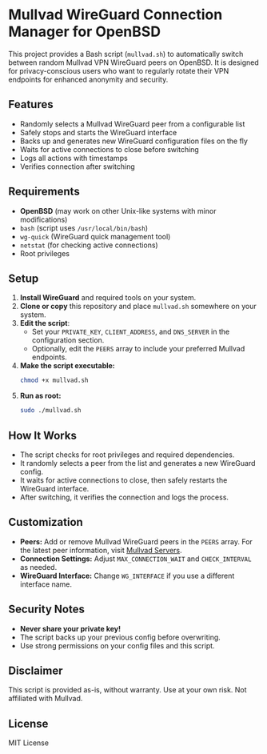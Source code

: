 # Mullvad WireGuard Connection Manager for OpenBSD

This project provides a Bash script (`mullvad.sh`) to automatically switch between random Mullvad VPN WireGuard peers on OpenBSD. It is designed for privacy-conscious users who want to regularly rotate their VPN endpoints for enhanced anonymity and security.

## Features

- Randomly selects a Mullvad WireGuard peer from a configurable list
- Safely stops and starts the WireGuard interface
- Backs up and generates new WireGuard configuration files on the fly
- Waits for active connections to close before switching
- Logs all actions with timestamps
- Verifies connection after switching

## Requirements

- **OpenBSD** (may work on other Unix-like systems with minor modifications)
- `bash` (script uses `/usr/local/bin/bash`)
- `wg-quick` (WireGuard quick management tool)
- `netstat` (for checking active connections)
- Root privileges

## Setup

1. **Install WireGuard** and required tools on your system.
2. **Clone or copy** this repository and place `mullvad.sh` somewhere on your system.
3. **Edit the script**:
   - Set your `PRIVATE_KEY`, `CLIENT_ADDRESS`, and `DNS_SERVER` in the configuration section.
   - Optionally, edit the `PEERS` array to include your preferred Mullvad endpoints.
4. **Make the script executable:**
   ```sh
   chmod +x mullvad.sh
   ```
5. **Run as root:**
   ```sh
   sudo ./mullvad.sh
   ```

## How It Works

- The script checks for root privileges and required dependencies.
- It randomly selects a peer from the list and generates a new WireGuard config.
- It waits for active connections to close, then safely restarts the WireGuard interface.
- After switching, it verifies the connection and logs the process.

## Customization

- **Peers:** Add or remove Mullvad WireGuard peers in the `PEERS` array. For the latest peer information, visit [Mullvad Servers](https://mullvad.net/en/servers).
- **Connection Settings:** Adjust `MAX_CONNECTION_WAIT` and `CHECK_INTERVAL` as needed.
- **WireGuard Interface:** Change `WG_INTERFACE` if you use a different interface name.

## Security Notes

- **Never share your private key!**
- The script backs up your previous config before overwriting.
- Use strong permissions on your config files and this script.

## Disclaimer

This script is provided as-is, without warranty. Use at your own risk. Not affiliated with Mullvad.

## License

MIT License
